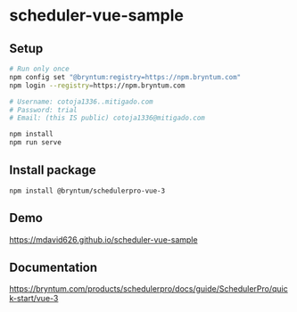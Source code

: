 # scheduler-vue-sample

## Setup
```bash
# Run only once
npm config set "@bryntum:registry=https://npm.bryntum.com"
npm login --registry=https://npm.bryntum.com

# Username: cotoja1336..mitigado.com
# Password: trial
# Email: (this IS public) cotoja1336@mitigado.com

npm install
npm run serve
```
## Install package
```
npm install @bryntum/schedulerpro-vue-3
```

## Demo
https://mdavid626.github.io/scheduler-vue-sample

## Documentation
https://bryntum.com/products/schedulerpro/docs/guide/SchedulerPro/quick-start/vue-3